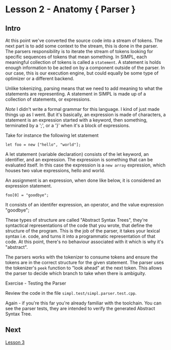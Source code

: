 # Lesson 2 - Anatomy { Parser }

## Intro
At this point we've converted the source code into a stream of tokens. The next part is to add some context to the stream,
this is done in the parser. The parsers responsibility is to iterate the stream of tokens looking for specific sequences of 
tokens that mean something. In SIMPL, each meaningful collection of tokens is called a `statement`. A statement is holds enough
information to be acted on by a component outside of the parser. In our case, this is our execution engine, but could equally be
some type of optimizer or a different backend.

Unlike tokenizing, parsing means that we need to add meaning to what the statements are representing. A statement in SIMPL is
made up of a collection of statements, or expressions.

*Note* I didn't write a formal grammar for this language. I kind of just made things up as I went. But it's basically, an expression is made of characters, a statement is an expression started with a keyword, then something, terminated by a ';', or a '}' when it's a block of expressions.

Take for instance the following let statement

`let foo = new ["hello", "world"];`

A let statement (variable declaration) consists of the let keyword, an identifier, and an expression. The expression 
is something that can be evaluated itself. In this case the expression is a `new array` expression, which houses two value 
expressions, hello and world.

An assignment is an expression, when done like below, it is considered an expression statement.

`foo[0] = "goodbye";`

It consists of an identifer expression, an operator, and the value expression "goodbye";

These types of structure are called "Abstract Syntax Trees", they're syntactical representations of the code that you wrote, that define the structure of the program. This is the job of the parser, it takes your lexical syntax i.e. code, and turns it into a programmatic representation of that code. At this point, there's no behaviour associated with it which is why it's "abstract".

The parsers works with the tokenizer to consume tokens and ensure the tokens are in the correct structure for the given statement. The parser uses the tokenizer's `peek` function to "look ahead" at the next token. This allows the parser to decide which branch to take when there is ambiguity.


Exercise - Testing the Parser

Review the code in the file `simpl.test/simpl.parser.test.cpp`.

Again - if you're this far you're already familiar with the toolchain. You can  see the parser tests, they are intended 
to verify the generated Abstract Syntax Tree.

## Next
[Lesson 3](https://github.com/mvpete/simpl/blob/master/lessons/L3.md)

